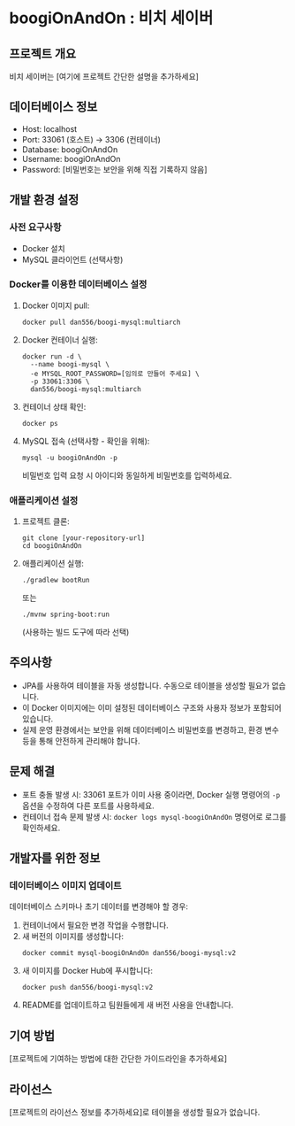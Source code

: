 # boogiOnAndOn : 비치 세이버

## 프로젝트 개요
비치 세이버는 [여기에 프로젝트 간단한 설명을 추가하세요]

## 데이터베이스 정보
- Host: localhost
- Port: 33061 (호스트) -> 3306 (컨테이너)
- Database: boogiOnAndOn
- Username: boogiOnAndOn
- Password: [비밀번호는 보안을 위해 직접 기록하지 않음]

## 개발 환경 설정

### 사전 요구사항
- Docker 설치
- MySQL 클라이언트 (선택사항)

### Docker를 이용한 데이터베이스 설정

1. Docker 이미지 pull:
   ```
   docker pull dan556/boogi-mysql:multiarch
   ```

2. Docker 컨테이너 실행:
   ```
   docker run -d \
     --name boogi-mysql \
     -e MYSQL_ROOT_PASSWORD=[임의로 만들어 주세요] \
     -p 33061:3306 \
     dan556/boogi-mysql:multiarch
   ```

3. 컨테이너 상태 확인:
   ```
   docker ps
   ```

4. MySQL 접속 (선택사항 - 확인을 위해):
   ```
   mysql -u boogiOnAndOn -p
   ```
   비밀번호 입력 요청 시 아이디와 동일하게 비밀번호를 입력하세요.

### 애플리케이션 설정

1. 프로젝트 클론:
   ```
   git clone [your-repository-url]
   cd boogiOnAndOn
   ```

2. 애플리케이션 실행:
   ```
   ./gradlew bootRun
   ```
   또는
   ```
   ./mvnw spring-boot:run
   ```
   (사용하는 빌드 도구에 따라 선택)

## 주의사항
- JPA를 사용하여 테이블을 자동 생성합니다. 수동으로 테이블을 생성할 필요가 없습니다.
- 이 Docker 이미지에는 이미 설정된 데이터베이스 구조와 사용자 정보가 포함되어 있습니다.
- 실제 운영 환경에서는 보안을 위해 데이터베이스 비밀번호를 변경하고, 환경 변수 등을 통해 안전하게 관리해야 합니다.

## 문제 해결
- 포트 충돌 발생 시:
  33061 포트가 이미 사용 중이라면, Docker 실행 명령어의 `-p` 옵션을 수정하여 다른 포트를 사용하세요.
- 컨테이너 접속 문제 발생 시:
  `docker logs mysql-boogiOnAndOn` 명령어로 로그를 확인하세요.

## 개발자를 위한 정보

### 데이터베이스 이미지 업데이트
데이터베이스 스키마나 초기 데이터를 변경해야 할 경우:
1. 컨테이너에서 필요한 변경 작업을 수행합니다.
2. 새 버전의 이미지를 생성합니다:
   ```
   docker commit mysql-boogiOnAndOn dan556/boogi-mysql:v2
   ```
3. 새 이미지를 Docker Hub에 푸시합니다:
   ```
   docker push dan556/boogi-mysql:v2
   ```
4. README를 업데이트하고 팀원들에게 새 버전 사용을 안내합니다.

## 기여 방법
[프로젝트에 기여하는 방법에 대한 간단한 가이드라인을 추가하세요]

## 라이선스
[프로젝트의 라이선스 정보를 추가하세요]로 테이블을 생성할 필요가 없습니다.
